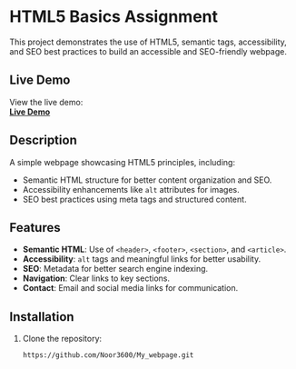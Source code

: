 # HTML5 Basics Assignment

This project demonstrates the use of HTML5, semantic tags, accessibility, and SEO best practices to build an accessible and SEO-friendly webpage.

## **Live Demo**

View the live demo:  
[**Live Demo**](https://yourusername.github.io/html5-basics-assignment)

## **Description**

A simple webpage showcasing HTML5 principles, including:
- Semantic HTML structure for better content organization and SEO.
- Accessibility enhancements like `alt` attributes for images.
- SEO best practices using meta tags and structured content.

## **Features**
- **Semantic HTML**: Use of `<header>`, `<footer>`, `<section>`, and `<article>`.
- **Accessibility**: `alt` tags and meaningful links for better usability.
- **SEO**: Metadata for better search engine indexing.
- **Navigation**: Clear links to key sections.
- **Contact**: Email and social media links for communication.

## **Installation**

1. Clone the repository:
   ```bash
   https://github.com/Noor3600/My_webpage.git
